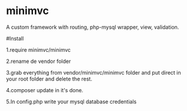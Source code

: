 # minimvc
A custom framework with routing, php-mysql wrapper, view, validation.

#Install

1.require minimvc/minimvc

2.rename de vendor folder

3.grab everything from vendor/minimvc/minimvc folder and put direct in your root folder and delete the rest.

4.composer update in it's done.

5.In config.php write your mysql database credentials

